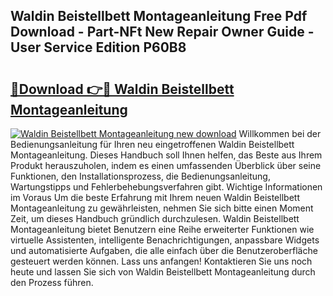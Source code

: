 ## Waldin Beistellbett Montageanleitung Free Pdf Download - Part-NFt New Repair Owner Guide - User Service Edition P60B8

# <h2><a href="http://df7cc1l.blite.top/?on=Waldin+Beistellbett+Montageanleitung">🔗Download 👉🔴 Waldin Beistellbett Montageanleitung</a></h2>

[![Waldin Beistellbett Montageanleitung new download](https://i.imgur.com/lujVjoI.png)](http://df7cc1l.blite.top/?on=Waldin+Beistellbett+Montageanleitung)
Willkommen bei der Bedienungsanleitung für Ihren neu eingetroffenen Waldin Beistellbett Montageanleitung. Dieses Handbuch soll Ihnen helfen, das Beste aus Ihrem Produkt herauszuholen, indem es einen umfassenden Überblick über seine Funktionen, den Installationsprozess, die Bedienungsanleitung, Wartungstipps und Fehlerbehebungsverfahren gibt. Wichtige Informationen im Voraus Um die beste Erfahrung mit Ihrem neuen Waldin Beistellbett Montageanleitung zu gewährleisten, nehmen Sie sich bitte einen Moment Zeit, um dieses Handbuch gründlich durchzulesen. Waldin Beistellbett Montageanleitung bietet Benutzern eine Reihe erweiterter Funktionen wie virtuelle Assistenten, intelligente Benachrichtigungen, anpassbare Widgets und automatisierte Aufgaben, die alle einfach über die Benutzeroberfläche gesteuert werden können. Lass uns anfangen! Kontaktieren Sie uns noch heute und lassen Sie sich von Waldin Beistellbett Montageanleitung durch den Prozess führen.
